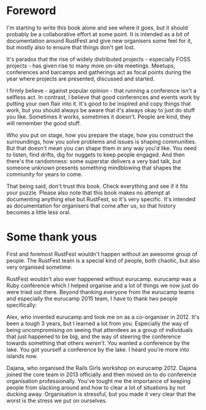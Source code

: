 # Foreword

I'm starting to write this book alone and see where it goes,
but it should probably be a collaborative effort at some point.
It is intended as a bit of documentation around RustFest and give
new organisers some feel for it, but mostly also to ensure that
things don't get lost.

It's paradox that the rise of widely distributed
projects - especially FOSS projects - has given rise to many more on-site
meetings. Meetups, conferences and barcamps and gatherings act as focal
points during the year where projects are presented, discussed and started.

I firmly believe - against popular opinion - that running a conference
isn't a selfless act. In contrast, I believe that good conferences and
events work by putting your own flair into it. It's good to be inspired
and copy things that work, but you should always be aware that it's always
okay to just do stuff you like. Sometimes it works, sometimes it doesn't.
People are kind, they will remember the good stuff.

Who you put on stage, how you prepare the stage,
how you construct the surroundings, how you solve problems and issues
is shaping communities. But that doesn't mean you can shape them in any
way you'd like. You need to listen, find drifts, dig for nuggets to
keep people engaged. And then there's the randomness: some superstar
delivers a very bad talk, but someone unknown presents something
mindblowing that shapes the community for years to come.

That being said, don't trust this book. Check everything and see if
it fits your puzzle. Please also note that this book makes no attempt
at documenting anything else but RustFest, so it's very specific. It's
intended as documentation for organisers that come after us, so that
history becomes a little less oral.

# Some thank yous

First and foremost RustFest wouldn't happen without an awesome group
of people. The RustFest team is a special kind of people, both chaotic,
but also very organised sometime.

RustFest wouldn't also ever happened without eurucamp. eurucamp
was a Ruby conference which I helped organise and a lot of things
we now just do were tried out there. Beyond thanking everyone
from the eurucamp teams and especially the eurucamp 2015 team,
I have to thank two people specifically:

Alex, who invented eurucamp and took me on as a co-organiser in 2012.
It's been a tough 3 years, but I learned a lot from you.
Especially the way of being uncompromising on seeing that attendees
as a group of individuals that just happened to be big, and the
way of steering the conference towards something that others _weren't_.
You wanted a conference by the lake. You got yourself a conference by
the lake. I heard you're more into islands now.

Dajana, who organised the Rails Girls workshop on eurucamp 2012. Dajana
joined the core team in 2013 officially and then moved on to do conference
organisation professionally. You've tought me the importance of keeping
people from slacking around and how to clear a lot of situations by
not ducking away. Organisation is stressful, but you made it very clear
that the worst is the stress we put on ourselves.
